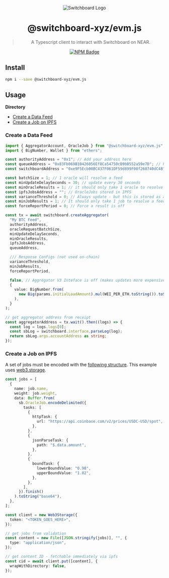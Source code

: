 <div align="center">

![Switchboard Logo](https://github.com/switchboard-xyz/sbv2-core/raw/main/website/static/img/icons/switchboard/avatar.png)

# @switchboard-xyz/evm.js

> A Typescript client to interact with Switchboard on NEAR.

[![NPM Badge](https://img.shields.io/github/package-json/v/switchboard-xyz/sbv2-evm?color=red&filename=javascript%2Fevm.js%2Fpackage.json&label=%40switchboard-xyz%2Fevm.js&logo=npm)](https://www.npmjs.com/package/@switchboard-xyz/evm.js)

</div>

## Install

```bash
npm i --save @switchboard-xyz/evm.js
```

## Usage

**Directory**

- [Create a Data Feed](#create-a-data-feed)
- [Create a Job on IPFS](#create-a-job-on-ipfs)

### Create a Data Feed

```ts
import { AggregatorAccount, OracleJob } from "@switchboard-xyz/evm.js";
import { BigNumber, Wallet } from "ethers";

const authorityAddress = "0x1"; // Add your address here
const queueAddress = "0x83Fb069B10426056Ef8Ca54750cB9bB552a59e7D"; // Permissionless queue address
const switchboardAddress = "0xe9F5Ecb00BC437F061DF59d899F00f260740dC48";

const batchSize = 1; // 1 oracle will resolve a feed
const minUpdateDelaySeconds = 30; // update every 30 seconds
const minOracleResults = 1; // it should only take 1 oracle to resolve the feed
const ipfsJobsAddress = ""; // OracleJobs stored in IPFS
const varianceThreshold = 0; // Always update - but this is stored as a fixed scale factor decimal 18 digits represent the decimal portion of each num
const minJobResults = 1; // It should only take 1 job to resolve a feed
const forceReportPeriod = 0; // Force a result is off

const tx = await switchboard.createAggregator(
  "My BTC Feed",
  authorityAddress,
  oracleRequestBatchSize,
  minUpdateDelaySeconds,
  minOracleResults,
  ipfsJobsAddress,
  queueAddress,

  /// Response Configs (not used on-chain)
  varianceThreshold,
  minJobResults,
  forceReportPeriod,

  false, // Aggregator V3 Inteface is off (makes updates more expensive)
  {
    value: BigNumber.from(
      new Big(params.initialLoadAmount).mul(WEI_PER_ETH.toString()).toString()
    ),
  }
);

// get aggregator address from receipt
const aggregatorAddress = tx.wait().then((logs) => {
  const log = logs.logs[0];
  const sbLog = switchboard.interface.parseLog(log);
  return sbLog.args.accountAddress as string;
});
```

### Create a Job on IPFS

A set of jobs must be encoded with the [following structure](https://ipfs.io/ipfs/bafybeiaprigfe7hakc4hgqyrjtgsbggrpvzfufpufzvpwtzlznyjb5hjw4/%20USD). This example uses [web3.storage](https://web3.storage).

```ts
const jobs = [
  {
    name: job.name,
    weight: job.weight,
    data: Buffer.from(
      sb.OracleJob.encodeDelimited({
        tasks: [
          {
            httpTask: {
              url: "https://api.coinbase.com/v2/prices/USDC-USD/spot",
            },
          },
          {
            jsonParseTask: {
              path: "$.data.amount",
            },
          },
          {
            boundTask: {
              lowerBoundValue: "0.98",
              upperBoundValue: "1.02",
            },
          },
        ],
      }).finish()
    ).toString("base64"),
  },
];

const client = new Web3Storage({
  token: "<TOKEN_GOES_HERE>",
});

// get jobs from validation
const content = new File([JSON.stringify(jobs)], "", {
  type: "application/json",
});

// get content ID - fetchable immediately via ipfs
const cid = await client.put([content], {
  wrapWithDirectory: false,
});
```
